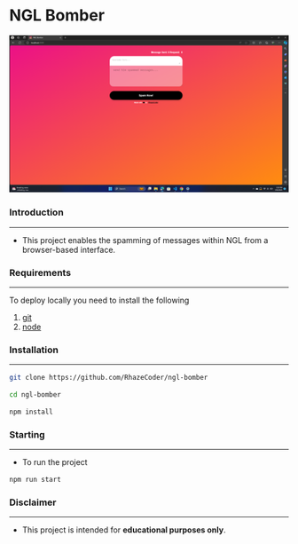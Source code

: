 <h1>NGL Bomber</h1>

![Preview](./images/interface.png)

### Introduction
------------
 - This project enables the spamming of messages within NGL from a browser-based interface.

### Requirements
------------
To deploy locally you need to install the following
1.  [git](https://git-scm.com/book/en/v2/Getting-Started-Installing-Git "git")
2. [node](https://nodejs.org/en "node")

### Installation
------------
```bash
git clone https://github.com/RhazeCoder/ngl-bomber
```
```bash
cd ngl-bomber
```
```bash
npm install
```

### Starting
------------
- To run the project
```bash
npm run start
```

### Disclaimer
------------
- This project is intended for **educational purposes only**.
